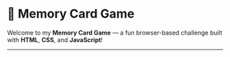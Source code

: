 # 🎴 Memory Card Game

Welcome to my **Memory Card Game** — a fun browser-based challenge built with **HTML**, **CSS**, and **JavaScript**!

---


